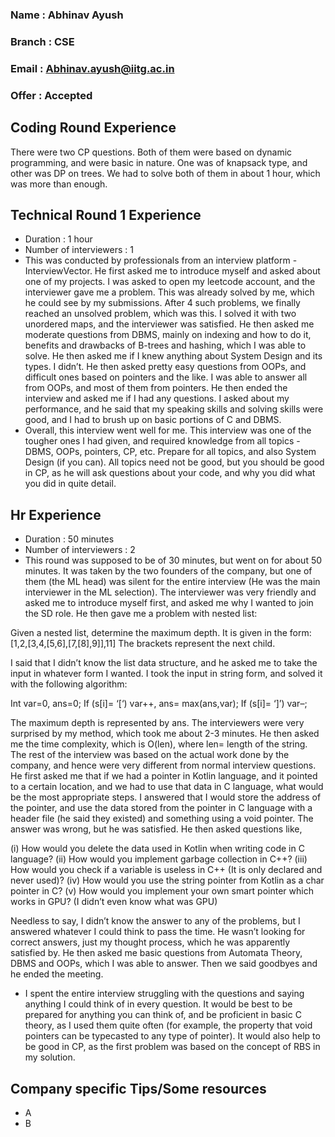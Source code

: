### Name : Abhinav Ayush
### Branch : CSE
### Email : Abhinav.ayush@iitg.ac.in
### Offer : Accepted

## Coding Round Experience
There were two CP questions. Both of them were based on dynamic programming, and were basic in nature. One was of knapsack type, and other was DP on trees. We had to solve both of them in about 1 hour, which was more than enough.

## Technical Round 1 Experience
- Duration : 1 hour
- Number of interviewers : 1
- This was conducted by professionals from an interview platform - InterviewVector. He first asked me to introduce myself and asked about one of my projects. I was asked to open my leetcode account, and the interviewer gave me a problem. This was already solved by me, which he could see by my submissions. After 4  such problems, we finally reached an unsolved problem, which was this.  I solved it with two unordered maps, and the interviewer was satisfied. He then asked me moderate questions from DBMS, mainly on indexing and how to do it, benefits and drawbacks of B-trees and hashing, which I was able to solve. He then asked me if I knew anything about System Design and its types. I didn’t. He then asked pretty easy questions from OOPs, and difficult ones based on pointers and the like. I was able to answer all from OOPs, and most of them from pointers. He then ended the interview and asked me if I had any questions. I asked about my performance, and he said that my speaking skills and solving skills were good, and I had to brush up on basic portions of C and DBMS. 
- Overall, this interview went well for me. This interview was one of the tougher ones I had given, and required knowledge from all topics - DBMS, OOPs, pointers, CP, etc. Prepare for all topics, and also System Design (if you can). All topics need not be good, but you should be good in CP, as he will ask questions about your code, and why you did what you did in quite detail. 

## Hr Experience
- Duration : 50 minutes
- Number of interviewers : 2
- This round was supposed to be of 30 minutes, but went on for about 50 minutes. It was taken by the two founders of the company, but one of them (the ML head) was silent for the entire interview (He was the main interviewer in the ML selection). The interviewer was very friendly and asked me to introduce myself first, and asked me why I wanted to join the SD role. He then gave me a problem with nested list:

Given a nested list, determine the maximum depth.
It is given in the form: [1,2,[3,4,[5,6],[7,[8],9]],11] 
The brackets represent the next child.

I said that I didn’t know the list data structure, and he asked me to take the input in whatever form I wanted. I took the input in string form, and solved it with the following algorithm:

Int var=0, ans=0;
If (s[i]= ‘[‘) var++, ans= max(ans,var);
If (s[i]= ‘]’) var–;

The maximum depth is represented by ans. The interviewers were very surprised by my method, which took me about 2-3 minutes. He then asked me the time complexity, which is O(len), where len= length of the string. The rest of the interview was based on the actual work done by the company, and hence were very different from normal interview questions. He first asked me that if we had a pointer in Kotlin language, and it pointed to a certain location, and we had to use that data in C language, what would be the most appropriate steps. I answered that I would store the address of the pointer, and use the data stored from the pointer in C language with a header file (he said they existed) and something using a void pointer. The answer was wrong, but he was satisfied. He then asked questions like, 

(i) How would you delete the data used in Kotlin when writing code in C language?
(ii) How would you implement garbage collection in C++?
(iii) How would you check if a variable is useless in C++ (It is only declared and never used)?
(iv) How would you use the string pointer from Kotlin as a char pointer in C?
(v) How would you implement your own smart pointer which works in GPU? (I didn’t even know what was GPU)

Needless to say, I didn’t know the answer to any of the problems, but I answered whatever I could think to pass the time. He wasn’t looking for correct answers, just my thought process, which he was apparently satisfied by. He then asked me basic questions from Automata Theory, DBMS and OOPs, which I was able to answer. Then we said goodbyes and he ended the meeting.
- I spent the entire interview struggling with the questions and saying anything I could think of in every question. It would be best to be prepared for anything you can think of, and be proficient in basic C theory, as I used them quite often (for example, the property that void pointers can be typecasted to any type of pointer). It would also help to be good in CP, as the first problem was based on the concept of RBS in my solution. 

## Company specific Tips/Some resources
- A
- B